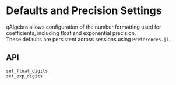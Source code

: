 # Defaults and Precision Settings

qAlgebra allows configuration of the number formatting used for coefficients, including float and exponential precision.  
These defaults are persistent across sessions using `Preferences.jl`.

## API

```@docs
set_float_digits
set_exp_digits
